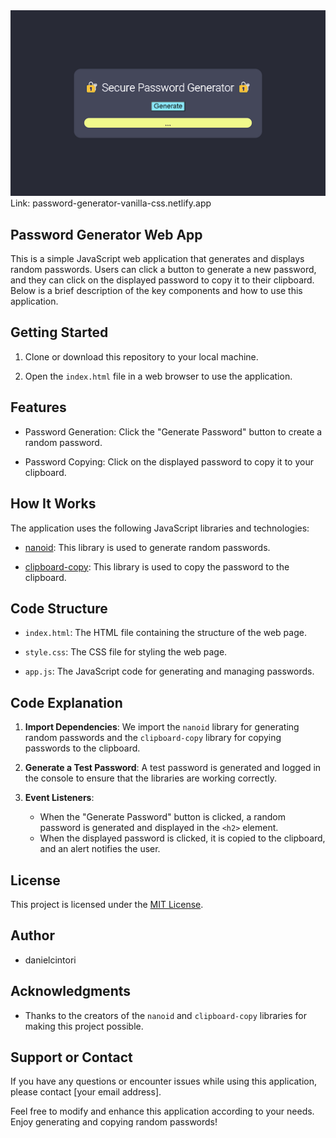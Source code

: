 <img src="https://github.com/danielcintori/Password/blob/main/exemple%20screen.png">
Link: password-generator-vanilla-css.netlify.app

## Password Generator Web App

This is a simple JavaScript web application that generates and displays random passwords. Users can click a button to generate a new password, and they can click on the displayed password to copy it to their clipboard. Below is a brief description of the key components and how to use this application.

## Getting Started

1. Clone or download this repository to your local machine.

2. Open the `index.html` file in a web browser to use the application.

## Features

- Password Generation: Click the "Generate Password" button to create a random password.

- Password Copying: Click on the displayed password to copy it to your clipboard.

## How It Works

The application uses the following JavaScript libraries and technologies:

- [nanoid](https://github.com/ai/nanoid): This library is used to generate random passwords.

- [clipboard-copy](https://github.com/sindresorhus/clipboard-copy): This library is used to copy the password to the clipboard.

## Code Structure

- `index.html`: The HTML file containing the structure of the web page.

- `style.css`: The CSS file for styling the web page.

- `app.js`: The JavaScript code for generating and managing passwords.

## Code Explanation

1. **Import Dependencies**: We import the `nanoid` library for generating random passwords and the `clipboard-copy` library for copying passwords to the clipboard.

2. **Generate a Test Password**: A test password is generated and logged in the console to ensure that the libraries are working correctly.

3. **Event Listeners**:
   - When the "Generate Password" button is clicked, a random password is generated and displayed in the `<h2>` element.
   - When the displayed password is clicked, it is copied to the clipboard, and an alert notifies the user.

## License

This project is licensed under the [MIT License](LICENSE).

## Author

- danielcintori

## Acknowledgments

- Thanks to the creators of the `nanoid` and `clipboard-copy` libraries for making this project possible.

## Support or Contact

If you have any questions or encounter issues while using this application, please contact [your email address].

Feel free to modify and enhance this application according to your needs. Enjoy generating and copying random passwords!
